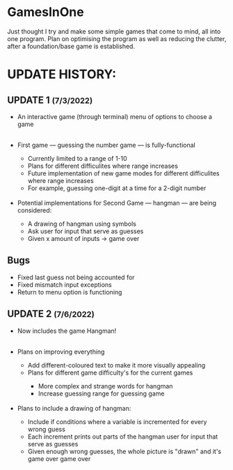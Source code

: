# GamesInOne
Just thought I try and make some simple games that come to mind, all into one program.
Plan on optimising the program as well as reducing the clutter, after a foundation/base game is established. 

<h1><b> UPDATE HISTORY:</b></h1>
<h2>UPDATE 1 <small>(7/3/2022)</small></h2>
<ul>
  <li>An interactive game (through terminal) menu of options to choose a game</li>
    <br>
</ul>
<ul>
  <li>First game — guessing the number game — is fully-functional</li>
    <ul>
      <li>Currently limited to a range of 1-10</li>
      <li>Plans for different difficulites where range increases</li>
      <li>Future implementation of new game modes for different difficulites where range increases</li>
      <li>For example, guessing one-digit at a time for a 2-digit number</li>
    </ul>
  <br>
  <li>Potential implementations for Second Game — hangman — are being considered: </li>
    <ul>
      <li> A drawing of hangman using symbols</li>
      <li> Ask user for input that serve as guesses</li>
      <li> Given x amount of inputs &rarr; game over </li>
    </ul>
  </ul>
  <h2> Bugs </h2>
  <ul>
    <li>Fixed last guess not being accounted for</li>
    <li>Fixed mismatch input exceptions</li>
    <li>Return to menu option is functioning</li>
  </ul>
<h2>UPDATE 2 <small>(7/6/2022)</small></h2>
<ul>
  <li>Now includes the game Hangman!</li>
    <br>
</ul>
<ul>
  <li>Plans on improving everything</li>
    <ul>
      <li>Add different-coloured text to make it more visually appealing</li>
      <li>Plans for different game difficulty's for the current games</li>
      <ul>
        <li> More complex and strange words for hangman </li>
        <li> Increase guessing range for guessing game </li>
      </ul>
  </ul>
  <br>
  <li>Plans to include a drawing of hangman: </li>
    <ul>
      <li> Include if conditions where a variable is incremented for every wrong guess</li>
      <li> Each increment prints out parts of the hangman user for input that serve as guesses</li>
      <li> Given enough wrong guesses, the whole picture is "drawn" and it's game over game over </li>
    </ul>
  </ul>




